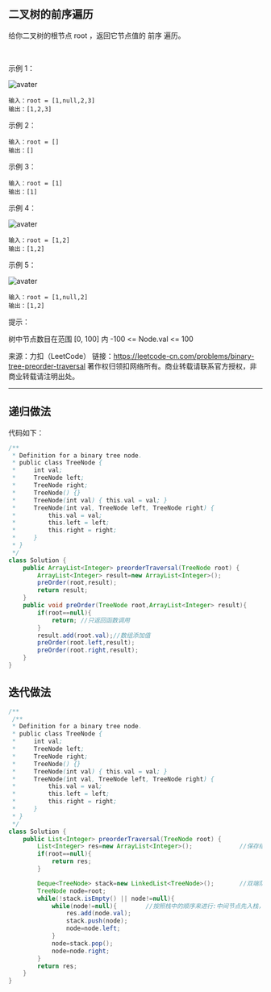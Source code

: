 ## 二叉树的前序遍历
给你二叉树的根节点 root ，返回它节点值的 前序 遍历。

 

示例 1：

![avater](https://assets.leetcode.com/uploads/2020/09/15/inorder_1.jpg)
```
输入：root = [1,null,2,3]
输出：[1,2,3]
```
示例 2：
```
输入：root = []
输出：[]
```
示例 3：
```
输入：root = [1]
输出：[1]
```
示例 4：

![avater](https://assets.leetcode.com/uploads/2020/09/15/inorder_5.jpg)
```
输入：root = [1,2]
输出：[1,2]
```
示例 5：

![avater](https://assets.leetcode.com/uploads/2020/09/15/inorder_4.jpg)
```
输入：root = [1,null,2]
输出：[1,2]
```

提示：

树中节点数目在范围 [0, 100] 内
-100 <= Node.val <= 100

来源：力扣（LeetCode）
链接：https://leetcode-cn.com/problems/binary-tree-preorder-traversal
著作权归领扣网络所有。商业转载请联系官方授权，非商业转载请注明出处。

---
## 递归做法

代码如下：
```java
/**
 * Definition for a binary tree node.
 * public class TreeNode {
 *     int val;
 *     TreeNode left;
 *     TreeNode right;
 *     TreeNode() {}
 *     TreeNode(int val) { this.val = val; }
 *     TreeNode(int val, TreeNode left, TreeNode right) {
 *         this.val = val;
 *         this.left = left;
 *         this.right = right;
 *     }
 * }
 */
class Solution {
    public ArrayList<Integer> preorderTraversal(TreeNode root) {
        ArrayList<Integer> result=new ArrayList<Integer>();
        preOrder(root,result);
        return result;
    }
    public void preOrder(TreeNode root,ArrayList<Integer> result){
        if(root==null){
            return; //只返回函数调用
        }
        result.add(root.val);//数组添加值
        preOrder(root.left,result);
        preOrder(root.right,result);
    }
}
```

## 迭代做法
```java
/**
 /**
 * Definition for a binary tree node.
 * public class TreeNode {
 *     int val;
 *     TreeNode left;
 *     TreeNode right;
 *     TreeNode() {}
 *     TreeNode(int val) { this.val = val; }
 *     TreeNode(int val, TreeNode left, TreeNode right) {
 *         this.val = val;
 *         this.left = left;
 *         this.right = right;
 *     }
 * }
 */
class Solution {
    public List<Integer> preorderTraversal(TreeNode root) {
        List<Integer> res=new ArrayList<Integer>();             //保存结果的数组
        if(root==null){
            return res;
        }

        Deque<TreeNode> stack=new LinkedList<TreeNode>();       //双端队列实现二叉树节点为元素的栈结构（链表结构）
        TreeNode node=root;
        while(!stack.isEmpty() || node!=null){
            while(node!=null){        //按照栈中的顺序来进行:中间节点先入栈，再右孩子，在左孩子；此时出栈顺序为中左右
                res.add(node.val);
                stack.push(node);
                node=node.left;
            }
            node=stack.pop();
            node=node.right;
        }
        return res;
    }
}
```
